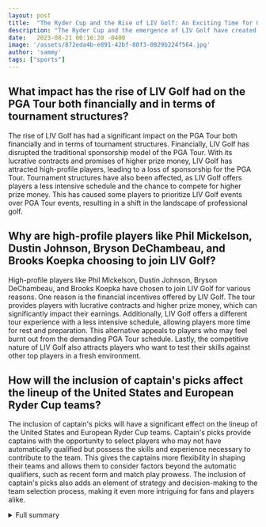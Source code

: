 ```yaml
---
layout: post
title:  "The Ryder Cup and the Rise of LIV Golf: An Exciting Time for Golf Fans"
description: "The Ryder Cup and the emergence of LIV Golf have created a buzz in the golf world, with teams being finalized and fans eagerly anticipating the competition. Learn more about the qualifying process, the impact of LIV Golf, and the future of the sport."
date:   2023-08-21 00:16:20 -0400
image: '/assets/872eda4b-e891-42bf-80f3-0829b224f564.jpg'
author: 'sammy'
tags: ["sports"]
---
```


## What impact has the rise of LIV Golf had on the PGA Tour both financially and in terms of tournament structures?
The rise of LIV Golf has had a significant impact on the PGA Tour both financially and in terms of tournament structures. Financially, LIV Golf has disrupted the traditional sponsorship model of the PGA Tour. With its lucrative contracts and promises of higher prize money, LIV Golf has attracted high-profile players, leading to a loss of sponsorship for the PGA Tour. Tournament structures have also been affected, as LIV Golf offers players a less intensive schedule and the chance to compete for higher prize money. This has caused some players to prioritize LIV Golf events over PGA Tour events, resulting in a shift in the landscape of professional golf.

## Why are high-profile players like Phil Mickelson, Dustin Johnson, Bryson DeChambeau, and Brooks Koepka choosing to join LIV Golf?
High-profile players like Phil Mickelson, Dustin Johnson, Bryson DeChambeau, and Brooks Koepka have chosen to join LIV Golf for various reasons. One reason is the financial incentives offered by LIV Golf. The tour provides players with lucrative contracts and higher prize money, which can significantly impact their earnings. Additionally, LIV Golf offers a different tour experience with a less intensive schedule, allowing players more time for rest and preparation. This alternative appeals to players who may feel burnt out from the demanding PGA Tour schedule. Lastly, the competitive nature of LIV Golf also attracts players who want to test their skills against other top players in a fresh environment.

## How will the inclusion of captain's picks affect the lineup of the United States and European Ryder Cup teams?
The inclusion of captain's picks will have a significant effect on the lineup of the United States and European Ryder Cup teams. Captain's picks provide captains with the opportunity to select players who may not have automatically qualified but possess the skills and experience necessary to contribute to the team. This gives the captains more flexibility in shaping their teams and allows them to consider factors beyond the automatic qualifiers, such as recent form and match play prowess. The inclusion of captain's picks also adds an element of strategy and decision-making to the team selection process, making it even more intriguing for fans and players alike.


<details>
        <summary>Full summary</summary>
<p>The United States Ryder Cup team is being finalized for the upcoming competition in Italy. While the automatic qualifiers have been determined, it is surprising to note that Brooks Koepka, who has had tremendous success in previous majors, is not among them. Captain Zach Johnson will have to make captain's picks to complete the team.</p>
<p>On the European front, qualifying is also underway. The BMW PGA Championship is playing a crucial role in determining the European team. Points earned at the championship will contribute to the European Points list, and the qualifying window will close on September 3. The top three players on the European Points list will earn spots on the team, along with the top three players on the World Points list who have not already secured a spot on the European list.</p>
<p>While the Ryder Cup teams are taking shape, the golf world is abuzz with another major development - the rise of LIV Golf. LIV Golf Series has emerged as a rival to the PGA Tour, attracting high-profile players despite facing indefinite suspensions. Money appears to be a significant factor in players joining LIV Golf, as they are offered lucrative contracts and the promise of higher prize money.</p>
<p>The impact of LIV Golf on the PGA Tour has been substantial. Finances and tournament structures have seen changes, and players have been meeting to discuss the future of the sport and the implications of joining LIV Golf. The new tour offers players a less intensive schedule and the chance to compete for higher prize money. Notable players such as Phil Mickelson, Dustin Johnson, Bryson DeChambeau, and Brooks Koepka have all made the decision to join LIV Golf, citing various reasons for their choice.</p>
<p>To gain further insight, it would be valuable to include quotes or interviews from golfers discussing their decisions to join LIV Golf. Hearing directly from the players themselves would provide readers with a more personal understanding of their motivations and perspectives.</p>
<p>Speaking of Brooks Koepka, his recent success and recovery from a gruesome knee injury have been remarkable. Koepka's victory in Saudi Arabia marked his first professional win in 20 months, breaking a three-year slump. Despite slipping in the world rankings after joining LIV Golf, Koepka has shown glimpses of his previous form. However, the question remains whether his performance will reach the levels of his peak.</p>
<p>The Ryder Cup qualification process is an exciting time for golf fans. Both the United States and European teams undergo rigorous selection procedures to determine the best players to represent their respective continents. While automatic qualifiers secure spots on the teams, the role of captain's picks cannot be understated in completing the lineups. Captain Zach Johnson for Team USA and European Captain Luke Donald will face difficult decisions when choosing their final players.</p>
<p>In conclusion, the upcoming Ryder Cup and the rise of LIV Golf have created a buzz in the golf world. With teams being finalized and fans eagerly anticipating the competition, it is an exciting time for golf enthusiasts. The Ryder Cup showcases the best golfers from the United States and Europe, while LIV Golf offers an alternative for players seeking a different tour experience. As the golf landscape continues to evolve, it will be fascinating to see how these developments shape the future of the sport.</p>
</details>